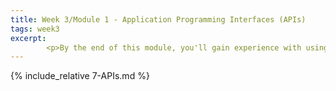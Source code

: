 ```yaml
---
title: Week 3/Module 1 - Application Programming Interfaces (APIs)
tags: week3
excerpt: 
        <p>By the end of this module, you'll gain experience with using APIs in various formats and incarnations.</p>
---  
```


{% include_relative 7-APIs.md %}